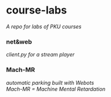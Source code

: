 # course-labs

*A repo for labs of PKU courses*

### net&web
*client.py for a stream player*

### Mach-MR
*automatic parking built with Webots*</br>
*Mach-MR = Machine Mental Retardation*
